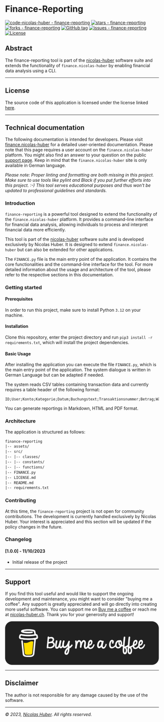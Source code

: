 # Finance-Reporting

[![code-nicolas-huber - finance-reporting](https://img.shields.io/static/v1?label=code-nicolas-huber&message=finance-reporting&color=blue&logo=github)](https://github.com/code-nicolas-huber/finance-reporting "Go to GitHub repo")
[![stars - finance-reporting](https://img.shields.io/github/stars/code-nicolas-huber/finance-reporting?style=social)](https://github.com/code-nicolas-huber/finance-reporting)
[![forks - finance-reporting](https://img.shields.io/github/forks/code-nicolas-huber/finance-reporting?style=social)](https://github.com/code-nicolas-huber/finance-reporting)
[![GitHub tag](https://img.shields.io/github/tag/code-nicolas-huber/finance-reporting?include_prereleases=&sort=semver&color=blue)](https://github.com/code-nicolas-huber/finance-reporting/releases/)
[![issues - finance-reporting](https://img.shields.io/github/issues/code-nicolas-huber/finance-reporting)](https://github.com/code-nicolas-huber/finance-reporting/issues)
[![License](https://img.shields.io/badge/License-INDIVIDUAL-blue)](#license)

## Abstract

The finance-reporting tool is part of the [nicolas-huber](https://github.com/code-nicolas-huber/code-nicolas-huber) software suite and extends the functionality of `finance.nicolas-huber` by enabling financial data analysis using a CLI.

---

## License

The source code of this application is licensed under the license linked [here](LICENSE.md).

---

## Technical documentation

The following documentation is intended for developers. Please visit [finance.nicolas-huber](https://finance.nicolas-huber.ch/pages/data/data-tools) for a detailed user-oriented documentation. Please note that this page requires a user account on the `finance.nicolas-huber` platform. You might also find an answer to your question on the public [support page](https://finance.nicolas-huber.ch/pages/system/support). Keep in mind that the `finance.nicolas-huber` site is only available in German language.

_Please note: Proper linting and formatting are both missing in this project. Make sure to use tools like pylint and Black if you put further efforts into this project. :-) This tool serves educational purposes and thus won't be updated to professional guidelines and standards._

### Introduction

`finance-reporting` is a powerful tool designed to extend the functionality of the `finance.nicolas-huber` platform. It provides a command-line interface for financial data analysis, allowing individuals to process and interpret financial data more efficiently.

This tool is part of the [nicolas-huber](https://github.com/code-nicolas-huber/code-nicolas-huber) software suite and is developed exclusively by Nicolas Huber. It is designed to extend `finance.nicolas-huber` but can also be extended for other applications.

The `FINANCE.py` file is the main entry point of the application. It contains the core functionalities and the command-line interface for the tool. For more detailed information about the usage and architecture of the tool, please refer to the respective sections in this documentation.

### Getting started

#### Prerequisites

In order to run this project, make sure to install Python `3.12` on your machine.

#### Installation

Clone this repository, enter the project directory and run `pip3 install -r requirements.txt`, which will install the project dependencies.

#### Basic Usage

After installing the application you can execute the file `FINANCE.py`, which is the main entry point of the application. The system dialogue is written in German Language but can be adapted if needed. 

The system reads CSV tables containing transaction data and currently requires a table header of the following format:

```csv
ID;User;Konto;Kategorie;Datum;Buchungstext;Transaktionsnummer;Betrag;Währung;Status
```

You can generate reportings in Markdown, HTML and PDF format.

### Architecture

The application is structured as follows:

```txt
finance-reporting
|-- assets/
|-- src/
|-- |-- classes/
|-- |-- constants/
|-- |-- functions/
|-- FINANCE.py
|-- LICENSE.md
|-- README.md
|-- requirements.txt
```

### Contributing

At this time, the `finance-reporting` project is not open for community contributions. The development is currently handled exclusively by Nicolas Huber. Your interest is appreciated and this section will be updated if the policy changes in the future. 

### Changelog

#### [1.0.0] - 11/10/2023

- Initial release of the project

---

## Support

If you find this tool useful and would like to support the ongoing development and maintenance, you might want to consider "buying me a coffee". Any support is greatly appreciated and will go directly into creating more useful software. You can support me on [Buy me a coffee](https://www.buymeacoffee.com/nicolashuber) or reach me at [nicolas-huber.ch](https://nicolas-huber.ch). Thank you for your generosity and support!

[![Buy me a coffee](assets/black-button.png)](https://www.buymeacoffee.com/nicolashuber)

---

## Disclaimer

The author is not responsible for any damage caused by the use of the software.

---

_© 2023, [Nicolas Huber](https://nicolas-huber.ch). All rights reserved._